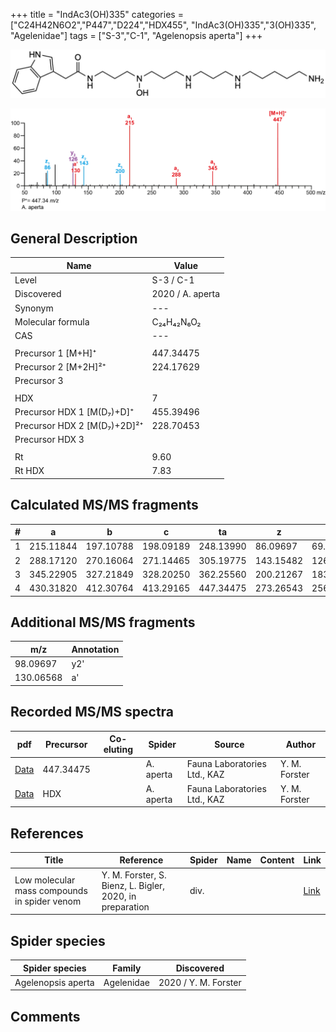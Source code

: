 +++
title = "IndAc3(OH)335"
categories = ["C24H42N6O2","P447","D224","HDX455",
"IndAc3(OH)335","3(OH)335",
"Agelenidae"]
tags = ["S-3","C-1",
"Agelenopsis aperta"]
+++

![](/img/IndAc3(OH)335.png)

![](/img_MSMS/447_IndAc3(OH)335_Aa.png?classes=border)

## General Description

| Name                        | Value            |
|-----------------------------|------------------|
| Level                       | S-3 / C-1              |
| Discovered                  | 2020 / A. aperta |
| Synonym                     | ---              |
| Molecular formula           | C₂₄H₄₂N₆O₂       |
| CAS                         | ---              |
|                             |                  |
| Precursor 1 [M+H]⁺          | 447.34475        |
| Precursor 2 [M+2H]²⁺        | 224.17629        |
| Precursor 3                 |                  |
|                             |                  |
| HDX                         | 7                |
| Precursor HDX 1 [M(D₇)+D]⁺   | 455.39496        |
| Precursor HDX 2 [M(D₇)+2D]²⁺ | 228.70453        |
| Precursor HDX 3             |                  |
|                             |                  |
| Rt                          | 9.60             |
| Rt HDX                      | 7.83             |

## Calculated MS/MS fragments

| # | a         | b         | c         | ta        | z         | y         | tz        |
|---|-----------|-----------|-----------|-----------|-----------|-----------|-----------|
| 1 | 215.11844 | 197.10788 | 198.09189 | 248.13990 | 86.09697  | 69.07042  | 103.12352 |
| 2 | 288.17120 | 270.16064 | 271.14465 | 305.19775 | 143.15482 | 126.12827 | 160.18137 |
| 3 | 345.22905 | 327.21849 | 328.20250 | 362.25560 | 200.21267 | 183.18612 | 233.23413 |
| 4 | 430.31820 | 412.30764 | 413.29165 | 447.34475 | 273.26543 | 256.23888 | 290.29198 |

## Additional MS/MS fragments

| m/z       | Annotation |
|-----------|------------|
| 98.09697  | y2'        |
| 130.06568 | a'         |

## Recorded MS/MS spectra

| pdf                                                | Precursor | Co-eluting | Spider    | Source                       | Author        |
|----------------------------------------------------|-----------|------------|-----------|------------------------------|---------------|
| [Data](/pdf/A-aperta/447_IndAc3(OH)335_Aa.pdf)     | 447.34475 |            | A. aperta | Fauna Laboratories Ltd., KAZ | Y. M. Forster |
| [Data](/pdf/A-aperta/447_IndAc3(OH)335_Aa_HDX.pdf) | HDX       |            | A. aperta | Fauna Laboratories Ltd., KAZ | Y. M. Forster |

## References

| Title     | Reference   | Spider    | Name   | Content  | Link |
|-----------|-------------|-----------|--------|----------|-----|
| Low molecular mass compounds in spider venom      | Y. M. Forster, S. Bienz, L. Bigler, 2020, in preparation          | div.       |   |   | [Link](unknown) |

## Spider species

| Spider species     | Family     | Discovered           |
|--------------------|------------|----------------------|
| Agelenopsis aperta | Agelenidae | 2020 / Y. M. Forster |

## Comments